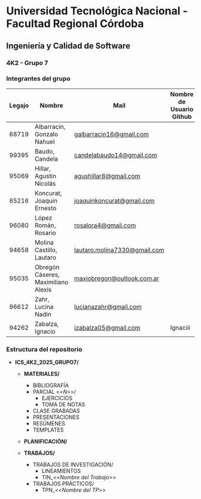 # Universidad Tecnológica Nacional - Facultad Regional Córdoba  
## Ingeniería y Calidad de Software  

### 4K2 - Grupo 7


### Integrantes del grupo

| **Legajo** | **Nombre**                                      | **Mail**                       |**Nombre de Usuario Github**| 
|------------|-------------------------------------------------|--------------------------------|----------------------------|
| 68719      | Albarracín, Gonzalo Nahuel                      | galbarracin16@gmail.com        |                            |
| 99395      | Baudo, Candela                                  | candelabaudo14@gmail.com       |                            |
| 95069      | Hillar, Agustin Nicolás                         | agushillar8@gmail.com          |                            |
| 85216      | Koncurat, Joaquin Ernesto                       | joaquinkoncurat@gmail.com      |                            |
| 96080      | López Román, Rosario                            | rosalora4@gmail.com            |                            |
| 94658      | Molina Castillo, Lautaro                        | lautaro.molina7330@gmail.com   |                            |
| 95035      | Obregón Cáseres, Maximiliano Alexis             | maxiobregon@outlook.com.ar     |                            |  
| 96612      | Zahr, Lucina Nadin                              | lucianazahr@gmail.com          |                            |
| 94262      | Zabalza, Ignacio                                | izabalza05@gmail.com           |Ignaciii                    |

### Estructura del repositorio

- **ICS_4K2_2025_GRUPO7/**
  - **MATERIALES/**
    - BIBLIOGRAFÍA
    - PARCIAL <<_N_>>/
      - EJERCICIOS
      - TOMA DE NOTAS
    - CLASE GRABADAS
    - PRESENTACIONES
    - RESÚMENES
    - TEMPLATES
  - **PLANIFICACIÓN/**
  
  - **TRABAJOS/**
    - TRABAJOS DE INVESTIGACIÓN/
      - LINEAMIENTOS
      - TIN_<<_Nombre del Trabajo_>>
    - TRABAJOS PRÁCTICOS/
      - TPN_<<_Nombre del TP_>>
